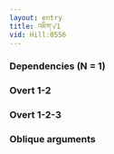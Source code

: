 ```yaml
---
layout: entry
title: འཇིག་√1
vid: Hill:0556
---
```

### Dependencies (N = 1)


### Overt 1-2


### Overt 1-2-3


### Oblique arguments
